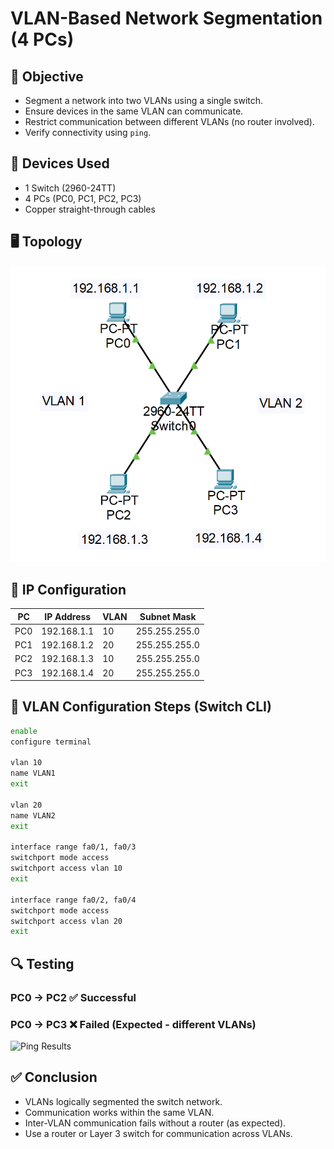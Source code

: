 # VLAN-Based Network Segmentation (4 PCs)

## 🎯 Objective

- Segment a network into two VLANs using a single switch.
- Ensure devices in the same VLAN can communicate.
- Restrict communication between different VLANs (no router involved).
- Verify connectivity using `ping`.

## 🧰 Devices Used

- 1 Switch (2960-24TT)
- 4 PCs (PC0, PC1, PC2, PC3)
- Copper straight-through cables

## 🖥️ Topology

![VLAN Topology](./assets/Screenshot%202025-06-05%20003039.png)

## 📝 IP Configuration

| PC   | IP Address     | VLAN | Subnet Mask       |
|------|----------------|------|-------------------|
| PC0  | 192.168.1.1    | 10   | 255.255.255.0     |
| PC1  | 192.168.1.2    | 20   | 255.255.255.0     |
| PC2  | 192.168.1.3    | 10   | 255.255.255.0     |
| PC3  | 192.168.1.4    | 20   | 255.255.255.0     |

## 🔧 VLAN Configuration Steps (Switch CLI)

```bash
enable
configure terminal

vlan 10
name VLAN1
exit

vlan 20
name VLAN2
exit

interface range fa0/1, fa0/3
switchport mode access
switchport access vlan 10
exit

interface range fa0/2, fa0/4
switchport mode access
switchport access vlan 20
exit
````

## 🔍 Testing

### PC0 → PC2 ✅ Successful

### PC0 → PC3 ❌ Failed (Expected - different VLANs)

![Ping Results](./assets/Screenshot%202025-06-05%20003048.png)

## ✅ Conclusion

* VLANs logically segmented the switch network.
* Communication works within the same VLAN.
* Inter-VLAN communication fails without a router (as expected).
* Use a router or Layer 3 switch for communication across VLANs.